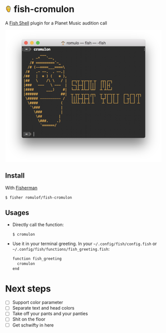 [Fish Shell]: https://fishshell.com
[Fisherman]: https://fisherman.github.io/

# <img src="images/icon.png" style="height: .75em" alt="icon" /> fish-cromulon

A [Fish Shell] plugin for a Planet Music audition call

![screenshot](images/screenshot.png)

## Install

With [Fisherman]

```shell
$ fisher romulof/fish-cromulon
```

## Usages

* Directly call the function:

  ```shell
  $ cromulon
  ```
  
* Use it in your terminal greeting. In your `~/.config/fish/config.fish` or `~/.config/fish/functions/fish_greeting.fish`:

  ```fish
  function fish_greeting
    cromulon
  end
  ```
  
# Next steps

- [ ] Support color parameter
- [ ] Separate text and head colors
- [ ] Take off your pants and your panties
- [ ] Shit on the floor
- [ ] Get schwifty in here